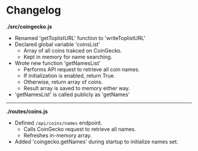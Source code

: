 # Changelog

**./src/coingecko.js**
* Renamed 'getToplistURL' function to 'writeToplistURL'
* Declared global variable 'coinsList'
	* Array of all coins trakced on CoinGecko.
	* Kept in memory for name searching.
* Wrote new function 'getNamesList'
	* Performs API request to retrieve all coin names.
	* If initialization is enabled, return True.
	* Otherwise, return array of coins.
	* Result array is saved to memory either way.
* 'getNamesList' is called publicly as 'getNames'

---

**./routes/coins.js**
* Defined `/api/coins/names` endpoint.
	* Calls CoinGecko request to retrieve all names.
	* Refreshes in-memory array.
* Added 'coingecko.getNames' during startup to initialize names set.
